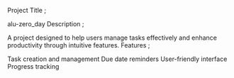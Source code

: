 Project Title ;

alu-zero_day
Description ;

A project designed to help users manage tasks effectively and enhance productivity through intuitive features.
Features ;

Task creation and management
Due date reminders
User-friendly interface
Progress tracking 
 
